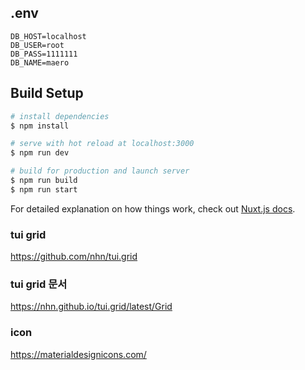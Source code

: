 ## .env
```
DB_HOST=localhost
DB_USER=root
DB_PASS=1111111
DB_NAME=maero
```


## Build Setup

```bash
# install dependencies
$ npm install

# serve with hot reload at localhost:3000
$ npm run dev

# build for production and launch server
$ npm run build
$ npm run start
```

For detailed explanation on how things work, check out [Nuxt.js docs](https://nuxtjs.org).


### tui grid 
https://github.com/nhn/tui.grid

### tui grid 문서
https://nhn.github.io/tui.grid/latest/Grid

### icon
https://materialdesignicons.com/